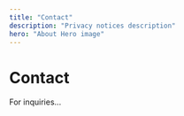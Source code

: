 ```yaml
---
title: "Contact"
description: "Privacy notices description"
hero: "About Hero image"
---
```


# Contact

For inquiries...
